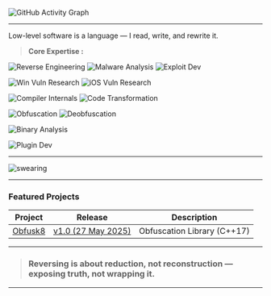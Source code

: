 ![GitHub Activity Graph](https://github-readme-activity-graph.vercel.app/graph?username=x86byte&theme=tokyo-night)

---
Low-level software is a language — I read, write, and rewrite it.

 > **Core Expertise :**

  ![Reverse Engineering](https://img.shields.io/badge/Reverse%20Engineering-Static%20%26%20Dynamic-8e44ad?style=flat-square)
  ![Malware Analysis](https://img.shields.io/badge/Malware%20Research-APT%20%26%20Obfuscation-e74c3c?style=flat-square)
  ![Exploit Dev](https://img.shields.io/badge/Exploitation-Kernel%20%7C%20Usermode-c0392b?style=flat-square)
  
  ![Win Vuln Research](https://img.shields.io/badge/Windows%20Vulnerability%20Researching-Kernel%2FUsermode-007ACC?style=flat-square)
  ![iOS Vuln Research](https://img.shields.io/badge/iOS%20Vulnerability%20Researching-Kernel%2FUsermode-a843f2?style=flat-square)
  
  ![Compiler Internals](https://img.shields.io/badge/Compiler%20Internals-IR%20%26%20Backend-27ae60?style=flat-square)
  ![Code Transformation](https://img.shields.io/badge/Code%20Transformation-Obfuscation%20%26%20Optimization-2ecc71?style=flat-square)
  
  ![Obfuscation](https://img.shields.io/badge/Obfuscation-C%2FC%2B%2B%2FASM-9b59b6?style=flat-square)
  ![Deobfuscation](https://img.shields.io/badge/Deobfuscation-C%2FC%2B%2B%2FASM-d2527f?style=flat-square)
  
  ![Binary Analysis](https://img.shields.io/badge/Binary%20Analysis-Automated%20%7C%20Manual-f39c12?style=flat-square)
  
  ![Plugin Dev](https://img.shields.io/badge/Plugin%20Dev-IDA%20%7C%20WinDbg%20%7C%20x64dbg-6c5ce7?style=flat-square)

---



<p>
  <img src="https://github.com/user-attachments/assets/8b7d2d97-70d2-4adc-a331-9fbbb339e5d7" alt="swearing" />
</p>

---

### Featured Projects

| Project | Release | Description |
|---------|---------|-------------|
| [Obfusk8](https://github.com/x86byte/Obfusk8) | [v1.0 (27 May 2025)](https://github.com/x86byte/Obfusk8/releases) | Obfuscation Library (C++17) |

---

> ### Reversing is about reduction, not reconstruction — exposing truth, not wrapping it.

---
